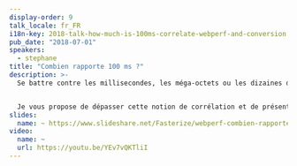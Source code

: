 ```yaml
---
display-order: 9
talk_locale: fr_FR
i18n-key: 2018-talk-how-much-is-100ms-correlate-webperf-and-conversion
pub_date: "2018-07-01"
speakers:
  - stephane
title: "Combien rapporte 100 ms ?"
description: >-
  Se battre contre les millisecondes, les méga-octets ou les dizaines de tags c'est ce que les accrocs à la webperf font tous les jours et c'est évidemment une nécessité pour nos internautes chéris. Mais si on travaille tous dans cet écosystème, c'est parce qu'Amazon a un jour mis des chiffres sur les impacts business qu'avait ce travail (100 ms, etc. vous connaissez ? ;-). Depuis, des dizaines et des dizaines d'études ont montré avec plus ou moins de bonheur la corrélation entre webperf et business.


  Je vous propose de dépasser cette notion de corrélation et de présenter des méthodes pour mesurer concrètement quel est l'impact de la webperf sur votre site Web : distributions, tests A/B, tests du Khi2, etc… mais aussi d'illustrer cela avec des cas réels rencontrés au cours de ma longue vie d'expert Webperf.
slides:
  name: ~ https://www.slideshare.net/Fasterize/webperf-combien-rapporte-100-ms
video:
  name: ~
  url: https://youtu.be/YEv7vQKTliI
---
```

